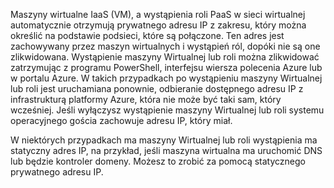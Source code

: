 Maszyny wirtualne IaaS (VM), a wystąpienia roli PaaS w sieci wirtualnej automatycznie otrzymują prywatnego adresu IP z zakresu, który można określić na podstawie podsieci, które są połączone. Ten adres jest zachowywany przez maszyn wirtualnych i wystąpień ról, dopóki nie są one zlikwidowana. Wystąpienie maszyny Wirtualnej lub roli można zlikwidować zatrzymując z programu PowerShell, interfejsu wiersza polecenia Azure lub w portalu Azure. W takich przypadkach po wystąpieniu maszyny Wirtualnej lub roli jest uruchamiana ponownie, odbieranie dostępnego adresu IP z infrastrukturą platformy Azure, która nie może być taki sam, który wcześniej. Jeśli wyłączysz wystąpienie maszyny Wirtualnej lub roli systemu operacyjnego gościa zachowuje adresu IP, który miał.  

W niektórych przypadkach ma maszyny Wirtualnej lub roli wystąpienia ma statyczny adres IP, na przykład, jeśli maszyna wirtualna ma uruchomić DNS lub będzie kontroler domeny. Możesz to zrobić za pomocą statycznego prywatnego adresu IP.

